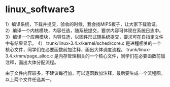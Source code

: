 # linux_software3
1）编译系统，下载并提交，验收的时候，我会找MIPS板子，让大家下载验证。
2）编译一个内核模块，内容任选，随系统提交，要求内容可体现在系统日志中。
3）编译一个应用模块，内容任选，以固件形式随系统提交，要求可在自指定文件中有结果显示。
4）
trunk/linux-3.4.x/kernel/sched/core.c 是进程相关的一个核心文件，同学们在必要函数前加注释，画出大体调度流程。
trunk/linux-3.4.x/mm/page_alloc.c 是内存管理相关的一个核心文件，同学们在必要函数前加注释，画出大体分配流程。

由于文件内容较多，不建议每行加，可以逐函数加注释，最后要生成一个流程图。以上两个文件任选其一。